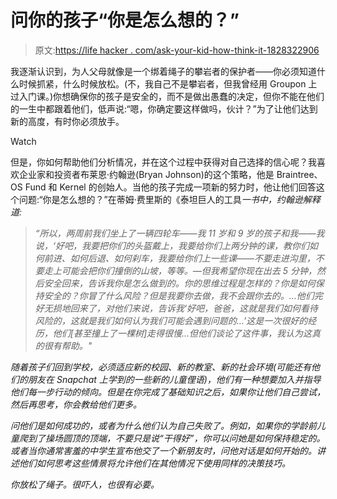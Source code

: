# 问你的孩子“你是怎么想的？”

> 原文:[https://life hacker . com/ask-your-kid-how-think-it-1828322906](https://lifehacker.com/ask-your-kid-how-did-you-think-about-it-1828322906)

我逐渐认识到，为人父母就像是一个绑着绳子的攀岩者的保护者——你必须知道什么时候抓紧，什么时候放松。(不，我自己不是攀岩者，但我曾经用 Groupon 上过入门课。)你想确保你的孩子是安全的，而不是做出愚蠢的决定，但你不能在他们的一生中都跟着他们，低声说:“嗯，你确定要这样做吗，伙计？”为了让他们达到新的高度，有时你必须放手。

Watch

但是，你如何帮助他们分析情况，并在这个过程中获得对自己选择的信心呢？我喜欢企业家和投资者布莱恩·约翰逊(Bryan Johnson)的这个策略，他是 Braintree、OS Fund 和 Kernel 的创始人。当他的孩子完成一项新的努力时，他让他们回答这个问题:“你是怎么想的？”在蒂姆·费里斯的《泰坦巨人的工具[](https://www.amazon.com/Tools-Titans-Billionaires-World-Class-Performers/dp/1328683788?asc_campaign=InlineText&asc_refurl=https://lifehacker.com/ask-your-kid-how-did-you-think-about-it-1828322906&asc_source=&tag=kinjalifehackerlink-20)*一书中，约翰逊解释道:*

> *“所以，两周前我们坐上了一辆四轮车——我 11 岁和 9 岁的孩子和我——我说，‘好吧，我要把你们的头盔戴上，我要给你们上两分钟的课，教你们如何前进、如何后退、如何刹车，我要给你们上一些课——不要走进沟里，不要走上可能会把你们撞倒的山坡，等等。—但我希望你现在出去 5 分钟，然后安全回来，告诉我你是怎么做到的。你的思维过程是怎样的？你是如何保持安全的？你冒了什么风险？但是我要你去做，我不会跟你去的。…他们完好无损地回来了，对他们来说，告诉我‘好吧，爸爸，这就是我们如何看待风险的，这就是我们如何认为我们可能会遇到问题的…’这是一次很好的经历，他们[甚至撞上了一棵树]走得很慢…但他们谈论了这件事，我认为这真的很有帮助。"*

*随着孩子们回到学校，必须适应新的校园、新的教室、新的社会环境(可能还有他们的朋友在 Snapchat 上学到的一些新的儿童俚语)，他们有一种想要加入并指导他们每一步行动的倾向。但是在你完成了基础知识之后，如果你让他们自己尝试，然后再思考，你会教给他们更多。*

*问他们是如何成功的，或者为什么他们认为自己失败了。例如，如果你的学龄前儿童爬到了操场圆顶的顶端，不要只是说“干得好”，你可以问她是如何保持稳定的。或者当你通常害羞的中学生宣布他交了一个新朋友时，问他对话是如何开始的。讲述他们如何思考这些情景将允许他们在其他情况下使用同样的决策技巧。*

*你放松了绳子。很吓人，也很有必要。*
